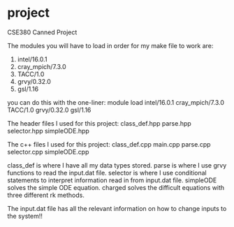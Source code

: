 # project
CSE380 Canned Project

The modules you will have to load in order for my make file to work are:
1) intel/16.0.1
2) cray_mpich/7.3.0
3) TACC/1.0
4) grvy/0.32.0
5) gsl/1.16

you can do this with the one-liner:
module load intel/16.0.1 cray_mpich/7.3.0 TACC/1.0 grvy/0.32.0 gsl/1.16

The header files I used for this project:
class_def.hpp
parse.hpp
selector.hpp
simpleODE.hpp

The c++ files I used for this project:
class_def.cpp
main.cpp
parse.cpp
selector.cpp
simpleODE.cpp

class_def is where I have all my data types stored.
parse is where I use grvy functions to read the input.dat file.
selector is where I use conditional statements to interpret information read in from input.dat file.
simpleODE solves the simple ODE equation.
charged solves the difficult equations with three different rk methods.

The input.dat file has all the relevant information on how to change inputs to the system!!
